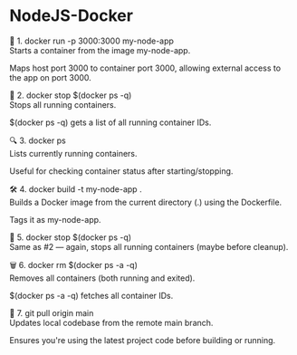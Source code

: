 # NodeJS-Docker
🔧 1. docker run -p 3000:3000 my-node-app </br>
Starts a container from the image my-node-app.</br>

Maps host port 3000 to container port 3000, allowing external access to the app on port 3000. </br>

🛑 2. docker stop $(docker ps -q) </br>
Stops all running containers. </br>

$(docker ps -q) gets a list of all running container IDs. </br>

🔍 3. docker ps </br>
Lists currently running containers. </br>

Useful for checking container status after starting/stopping. </br>

🛠️ 4. docker build -t my-node-app . </br>
Builds a Docker image from the current directory (.) using the Dockerfile. </br>

Tags it as my-node-app. </br>

🛑 5. docker stop $(docker ps -q) </br>
Same as #2 — again, stops all running containers (maybe before cleanup). </br>

🗑️ 6. docker rm $(docker ps -a -q) </br>
Removes all containers (both running and exited). </br>

$(docker ps -a -q) fetches all container IDs. </br>

🔄 7. git pull origin main </br>
Updates local codebase from the remote main branch. </br>

Ensures you're using the latest project code before building or running.</br>
